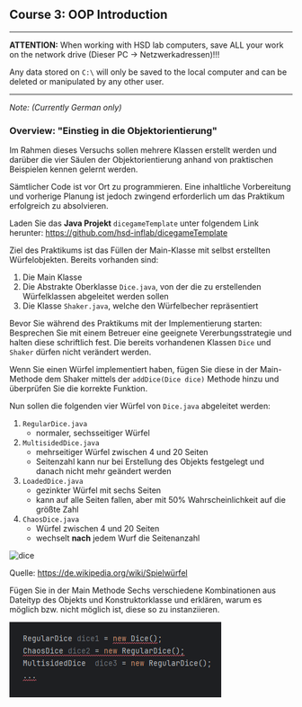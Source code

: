 ## Course 3: OOP Introduction
______

**ATTENTION:** When working with HSD lab computers, save ALL your work on the network drive (Dieser PC -> Netzwerkadressen)!!!

Any data stored on `C:\` will only be saved to the local computer and can be deleted or manipulated by any other user. 
______


*Note: (Currently German only)*

### Overview: "Einstieg in die Objektorientierung"
Im Rahmen dieses Versuchs sollen mehrere Klassen erstellt werden und darüber die vier Säulen der Objektorientierung anhand von praktischen Beispielen kennen gelernt werden.

Sämtlicher Code ist vor Ort zu programmieren. Eine inhaltliche Vorbereitung und vorherige Planung ist jedoch zwingend erforderlich um das Praktikum erfolgreich zu absolvieren.

Laden Sie das **Java Projekt** `dicegameTemplate` unter folgendem Link herunter: https://github.com/hsd-inflab/dicegameTemplate

Ziel des Praktikums ist das Füllen der Main-Klasse mit selbst erstellten Würfelobjekten. 
Bereits vorhanden sind:
1. Die Main Klasse
2. Die Abstrakte Oberklasse `Dice.java`, von der die zu erstellenden Würfelklassen abgeleitet werden sollen
3. Die Klasse `Shaker.java`, welche den Würfelbecher repräsentiert

Bevor Sie während des Praktikums mit der Implementierung starten: Besprechen Sie mit einem Betreuer eine geeignete Vererbungsstrategie und halten diese schriftlich fest. 
Die bereits vorhandenen Klassen `Dice` und `Shaker` dürfen nicht verändert werden.

Wenn Sie einen Würfel implementiert haben, fügen Sie diese in der Main-Methode dem Shaker mittels der `addDice(Dice dice)` Methode hinzu und überprüfen Sie die korrekte Funktion.
   
Nun sollen die folgenden vier Würfel von `Dice.java` abgeleitet werden:
1. `RegularDice.java`
   - normaler, sechsseitiger Würfel
2. `MultisidedDice.java`
   - mehrseitiger Würfel zwischen 4 und 20 Seiten
   - Seitenzahl kann nur bei Erstellung des Objekts festgelegt und danach nicht mehr geändert werden 
3. `LoadedDice.java`
   - gezinkter Würfel mit sechs Seiten
   - kann auf alle Seiten fallen, aber mit 50% Wahrscheinlichkeit auf die größte Zahl
4. `ChaosDice.java`
   - Würfel zwischen 4 und 20 Seiten
   - wechselt **nach** jedem Wurf die Seitenanzahl

![dice](https://upload.wikimedia.org/wikipedia/commons/c/c8/Wuerfel5.jpg?uselang=de)

Quelle: https://de.wikipedia.org/wiki/Spielwürfel

Fügen Sie in der Main Methode Sechs verschiedene Kombinationen aus Dateityp des Objekts und Konstruktorklasse und erklären, warum es möglich bzw. nicht möglich ist, diese so zu instanziieren. 

![instant](../images/instantiating.png)


